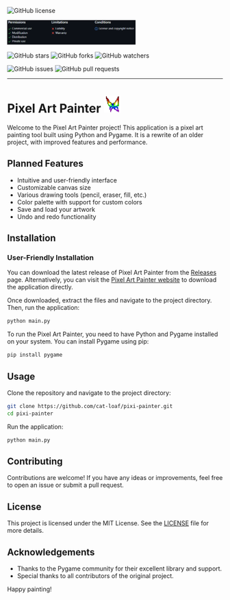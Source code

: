 ![GitHub license](https://img.shields.io/github/license/cat-loaf/pixi-painter)

<img src="./Source/assets/readme/mit.png" width="300">


![GitHub stars](https://img.shields.io/github/stars/cat-loaf/pixi-painter)
![GitHub forks](https://img.shields.io/github/forks/cat-loaf/pixi-painter)
![GitHub watchers](https://img.shields.io/github/watchers/cat-loaf/pixi-painter)

![GitHub issues](https://img.shields.io/github/issues/cat-loaf/pixi-painter)
![GitHub pull requests](https://img.shields.io/github/issues-pr/cat-loaf/pixi-painter)

---
# Pixel Art Painter <img src="./Source/assets/logo-v2.png" width="40">
Welcome to the Pixel Art Painter project! This application is a pixel art painting tool built using Python and Pygame. It is a rewrite of an older project, with improved features and performance.


## Planned Features

- Intuitive and user-friendly interface
- Customizable canvas size
- Various drawing tools (pencil, eraser, fill, etc.)
- Color palette with support for custom colors
- Save and load your artwork
- Undo and redo functionality

## Installation
### User-Friendly Installation

You can download the latest release of Pixel Art Painter from the [Releases](https://github.com/cat-loaf/pixi-painter/releases) page. 
Alternatively, you can visit the [Pixel Art Painter website](https://cat-loaf.github.io/pixi-painter/) to download the application directly.

Once downloaded, extract the files and navigate to the project directory. Then, run the application:

```bash
python main.py
```
To run the Pixel Art Painter, you need to have Python and Pygame installed on your system. You can install Pygame using pip:

```bash
pip install pygame
```

## Usage

Clone the repository and navigate to the project directory:

```bash
git clone https://github.com/cat-loaf/pixi-painter.git
cd pixi-painter
```

Run the application:

```bash
python main.py
```

## Contributing

Contributions are welcome! If you have any ideas or improvements, feel free to open an issue or submit a pull request.

## License

This project is licensed under the MIT License. See the [LICENSE](LICENSE) file for more details.

## Acknowledgements

- Thanks to the Pygame community for their excellent library and support.
- Special thanks to all contributors of the original project.

Happy painting!